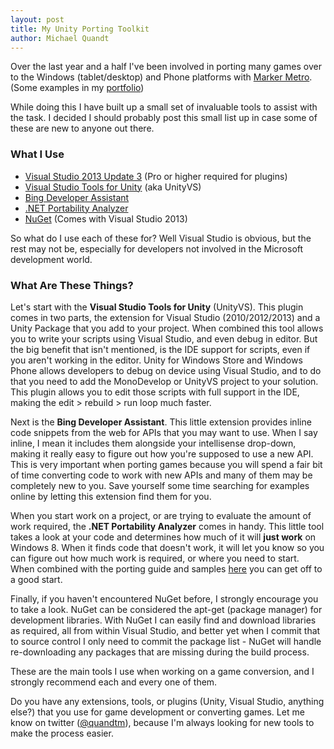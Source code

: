 ```yaml
---
layout: post
title: My Unity Porting Toolkit
author: Michael Quandt
---
```

Over the last year and a half I've been involved in porting many games over to the Windows (tablet/desktop) and Phone platforms with [Marker Metro](http://markermetro.com/). (Some examples in my [portfolio](http://mquandt.com/portfolio.html))

While doing this I have built up a small set of invaluable tools to assist with the task. I decided I should probably post this small list up in case some of these are new to anyone out there.

### What I Use
* [Visual Studio 2013 Update 3](http://www.visualstudio.com/) (Pro or higher required for plugins)
* [Visual Studio Tools for Unity](http://unityvs.com/) (aka UnityVS)
* [Bing Developer Assistant](http://visualstudiogallery.msdn.microsoft.com/a1166718-a2d9-4a48-a5fd-504ff4ad1b65)
* [.NET Portability Analyzer](http://blogs.msdn.com/b/dotnet/archive/2014/08/06/leveraging-existing-code-across-net-platforms.aspx)
* [NuGet](http://www.nuget.org) (Comes with Visual Studio 2013)

So what do I use each of these for? Well Visual Studio is obvious, but the rest may not be, especially for developers not involved in the Microsoft development world.

### What Are These Things?
Let's start with the **Visual Studio Tools for Unity** (UnityVS). This plugin comes in two parts, the extension for Visual Studio (2010/2012/2013) and a Unity Package that you add to your project. When combined this tool allows you to write your scripts using Visual Studio, and even debug in editor. But the big benefit that isn't mentioned, is the IDE support for scripts, even if you aren't working in the editor. Unity for Windows Store and Windows Phone allows developers to debug on device using Visual Studio, and to do that you need to add the MonoDevelop or UnityVS project to your solution. This plugin allows you to edit those scripts with full support in the IDE, making the edit > rebuild > run loop much faster.

Next is the **Bing Developer Assistant**. This little extension provides inline code snippets from the web for APIs that you may want to use. When I say inline, I mean it includes them alongside your intellisense drop-down, making it really easy to figure out how you're supposed to use a new API. This is very important when porting games because you will spend a fair bit of time converting code to work with new APIs and many of them may be completely new to you. Save yourself some time searching for examples online by letting this extension find them for you.

When you start work on a project, or are trying to evaluate the amount of work required, the **.NET Portability Analyzer** comes in handy. This little tool takes a look at your code and determines how much of it will **just work** on Windows 8. When it finds code that doesn't work, it will let you know so you can figure out how much work is required, or where you need to start. When combined with the porting guide and samples [here](http://unity3d.com/pages/windows/porting) you can get off to a good start.

Finally, if you haven't encountered NuGet before, I strongly encourage you to take a look. NuGet can be considered the apt-get (package manager) for development libraries. With NuGet I can easily find and download libraries as required, all from within Visual Studio, and better yet when I commit that to source control I only need to commit the package list - NuGet will handle re-downloading any packages that are missing during the build process.

These are the main tools I use when working on a game conversion, and I strongly recommend each and every one of them.

Do you have any extensions, tools, or plugins (Unity, Visual Studio, anything else?) that you use for game development or converting games. Let me know on twitter ([@quandtm](https://www.twitter.com/quandtm)), because I'm always looking for new tools to make the process easier.